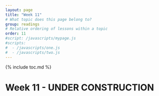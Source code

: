 ```yaml
---
layout: page
title: "Week 11"
# What topic does this page belong to?
group: readings
# Relative ordering of lessons within a topic
order: 11
#script: /javascripts/mypage.js
#scripts:
#  - /javascripts/one.js
#  - /javascripts/two.js
---
```



{% include toc.md %}

# Week 11 - UNDER CONSTRUCTION